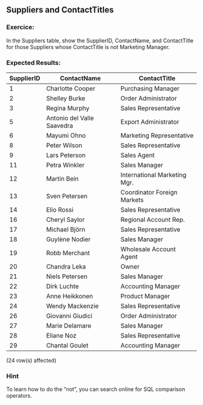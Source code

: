 ## Suppliers and ContactTitles

### Exercice:

In the Suppliers table, show the SupplierID, ContactName, and ContactTitle for those Suppliers whose ContactTitle is not Marketing Manager.

### Expected Results:

| SupplierID |    ContactName       |        ContactTitle           |
|------------|----------------------|-------------------------------|
|     1      |  Charlotte Cooper    |    Purchasing Manager        |
|     2      |  Shelley Burke       |    Order Administrator       |
|     3      |  Regina Murphy       |    Sales Representative      |
|     5      |  Antonio del Valle Saavedra | Export Administrator  |
|     6      |  Mayumi Ohno         |    Marketing Representative |
|     8      |  Peter Wilson        |    Sales Representative      |
|     9      |  Lars Peterson       |    Sales Agent               |
|    11      |  Petra Winkler       |    Sales Manager             |
|    12      |  Martin Bein         |    International Marketing Mgr. |
|    13      |  Sven Petersen       |    Coordinator Foreign Markets |
|    14      |  Elio Rossi          |    Sales Representative      |
|    16      |  Cheryl Saylor       |    Regional Account Rep.     |
|    17      |  Michael Björn       |    Sales Representative      |
|    18      |  Guylène Nodier      |    Sales Manager             |
|    19      |  Robb Merchant       |    Wholesale Account Agent   |
|    20      |  Chandra Leka        |    Owner                     |
|    21      |  Niels Petersen      |    Sales Manager             |
|    22      |  Dirk Luchte         |    Accounting Manager        |
|    23      |  Anne Heikkonen      |    Product Manager           |
|    24      |  Wendy Mackenzie     |    Sales Representative      |
|    26      |  Giovanni Giudici    |    Order Administrator       |
|    27      |  Marie Delamare      |    Sales Manager             |
|    28      |  Eliane Noz          |    Sales Representative      |
|    29      |  Chantal Goulet      |    Accounting Manager        |


(24 row(s) affected)

### Hint

To learn how to do the “not”, you can search online for SQL comparison operators.